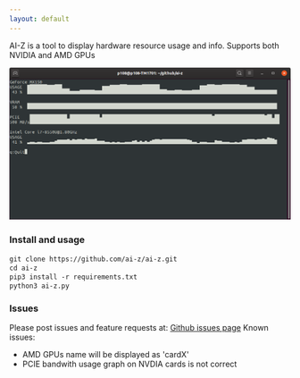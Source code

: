 ```yaml
---
layout: default
---
```


AI-Z is a tool to display hardware resource usage and info. Supports both NVIDIA and AMD GPUs


![screenhsot](./assets/screenshot01.png)

### Install and usage
```
git clone https://github.com/ai-z/ai-z.git
cd ai-z
pip3 install -r requirements.txt
python3 ai-z.py
```
### Issues
Please post issues and feature requests at: [Github issues page](https://github.com/ai-z/ai-z/issues)
Known issues:
*   AMD GPUs name will be displayed as 'cardX'
*   PCIE bandwith usage graph on NVDIA cards is not correct

